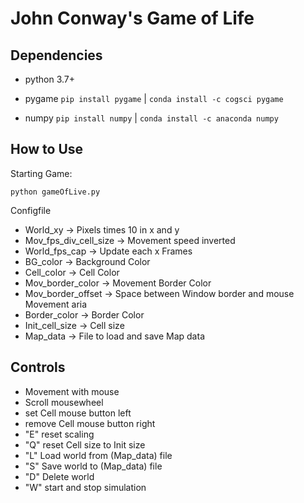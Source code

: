 # John Conway's Game of Life

## Dependencies

- python 3.7+ 

- pygame ``pip install pygame`` | ``conda install -c cogsci pygame``

- numpy ``pip install numpy`` | ``conda install -c anaconda numpy``

## How to Use

Starting Game:
```
python gameOfLive.py 
```

Configfile

- World_xy -> Pixels times 10 in x and y
- Mov_fps_div_cell_size -> Movement speed inverted
- World_fps_cap -> Update each x Frames  
- BG_color -> Background Color
- Cell_color -> Cell Color
- Mov_border_color -> Movement Border Color
- Mov_border_offset -> Space between Window border and mouse Movement aria
- Border_color -> Border Color
- Init_cell_size -> Cell size
- Map_data -> File to load and save Map data

## Controls

- Movement with mouse 
- Scroll mousewheel
- set Cell mouse button left 
- remove Cell mouse button right
- "E" reset scaling
- "Q" reset Cell size to Init size
- "L" Load world from (Map_data) file
- "S" Save world to (Map_data) file
- "D" Delete world
- "W" start and stop simulation